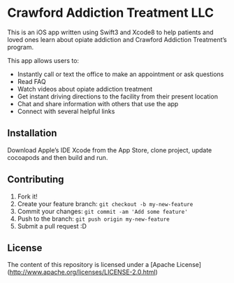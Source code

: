 # Crawford Addiction Treatment LLC

This is an iOS app written using Swift3 and Xcode8 to help patients and loved ones learn about opiate addiction and Crawford Addiction Treatment’s program.

This app allows users to:
- Instantly call or text the office to make an appointment or ask questions
- Read FAQ
- Watch videos about opiate addiction treatment
- Get instant driving directions to the facility from their present location
- Chat and share information with others that use the app
- Connect with several helpful links


## Installation

Download Apple’s IDE Xcode from the App Store,  clone project, update cocoapods and then build and run.

## Contributing

1. Fork it!
2. Create your feature branch: `git checkout -b my-new-feature`
3. Commit your changes: `git commit -am 'Add some feature'`
4. Push to the branch: `git push origin my-new-feature`
5. Submit a pull request :D

## License

The content of this repository is licensed under a [Apache License] (http://www.apache.org/licenses/LICENSE-2.0.html)
